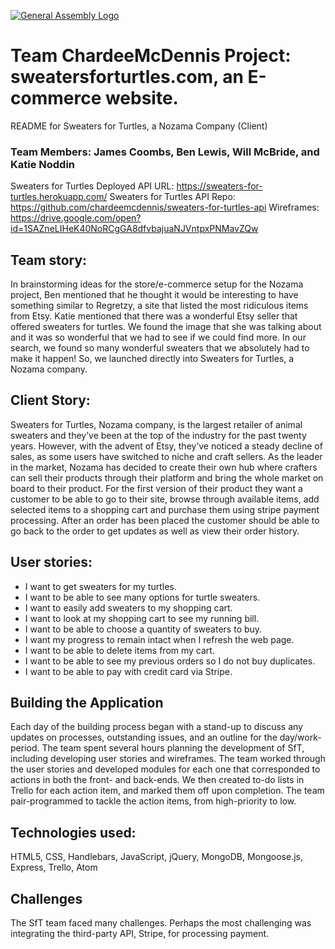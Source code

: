 [![General Assembly Logo](https://camo.githubusercontent.com/1a91b05b8f4d44b5bbfb83abac2b0996d8e26c92/687474703a2f2f692e696d6775722e636f6d2f6b6538555354712e706e67)](https://generalassemb.ly/education/web-development-immersive)

# Team ChardeeMcDennis Project: sweatersforturtles.com, an E-commerce website.

README for Sweaters for Turtles, a Nozama Company (Client)

### Team Members: James Coombs, Ben Lewis, Will McBride, and Katie Noddin

Sweaters for Turtles Deployed API URL: https://sweaters-for-turtles.herokuapp.com/
Sweaters for Turtles API Repo: https://github.com/chardeemcdennis/sweaters-for-turtles-api
Wireframes: https://drive.google.com/open?id=1SAZneLIHeK40NoRCgGA8dfvbajuaNJVntpxPNMavZQw

## Team story:
In brainstorming ideas for the store/e-commerce setup for the Nozama project, Ben mentioned that he thought it would be interesting to have something similar to Regretzy, a site that listed the most ridiculous items from Etsy. Katie mentioned that there was a wonderful Etsy seller that offered sweaters for turtles. We found the image that she was talking about and it was so wonderful that we had to see if we could find more. In our search, we found so many wonderful sweaters that we absolutely had to make it happen! So, we launched directly into Sweaters for Turtles, a Nozama company.

## Client Story:
Sweaters for Turtles, Nozama company, is the largest retailer of animal sweaters and they’ve been at the top of the industry for the past twenty years. However, with the advent of Etsy, they’ve noticed a steady decline of sales, as some users have switched to niche and craft sellers. As the leader in the market, Nozama has decided to create their own hub where crafters can sell their products through their platform and bring the whole market on board to their product.
For the first version of their product they want a customer to be able to go to their site, browse through available items, add selected items to a shopping cart and purchase them using stripe payment processing. After an order has been placed the customer should be able to go back to the order to get updates as well as view their order history.

## User stories:
 - I want to get sweaters for my turtles.
 - I want to be able to see many options for turtle sweaters.
 - I want to easily add sweaters to my shopping cart.
 - I want to look at my shopping cart to see my running bill.
 - I want to be able to choose a quantity of sweaters to buy.
 - I want my progress to remain intact when I refresh the web page.
 - I want to be able to delete items from my cart.
 - I want to be able to see my previous orders so I do not buy duplicates.
 - I want to be able to pay with credit card via Stripe.

## Building the Application
Each day of the building process began with a stand-up to discuss any updates on processes, outstanding issues, and an outline for the day/work-period. The team spent several hours planning the development of SfT, including developing user stories and wireframes. The team worked through the user stories and developed modules for each one that corresponded to actions in both the front- and back-ends. We then created to-do lists in Trello for each action item, and marked them off upon completion. The team pair-programmed to tackle the action items, from high-priority to low.

## Technologies used:
HTML5, CSS, Handlebars, JavaScript, jQuery, MongoDB, Mongoose.js, Express, Trello, Atom

## Challenges
The SfT team faced many challenges. Perhaps the most challenging was integrating the third-party API, Stripe, for processing payment.
